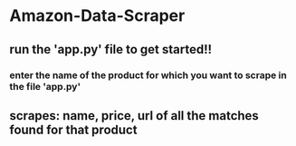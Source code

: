 # Amazon-Data-Scraper
## run the 'app.py' file to get started!!

### enter the name of the product for which you want to scrape in the file 'app.py'
## scrapes: name, price, url of all the matches found for that product
